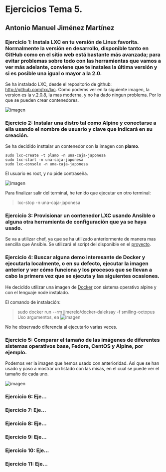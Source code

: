 # Ejercicios Tema 5.
## Antonio Manuel Jiménez Martínez
### **Ejercicio 1:** Instala LXC en tu versión de Linux favorita. Normalmente la versión en desarrollo, disponible tanto en GitHub como en el sitio web está bastante más avanzada; para evitar problemas sobre todo con las herramientas que vamos a ver más adelante, conviene que te instales la última versión y si es posible una igual o mayor a la 2.0.

Se ha instalado LXC, desde el repositorio de github: http://github.com/lxc/lxc.
Como podems ver en la siguiente imagen, la version es la v.2.0.8, la mas moderna, y no ha dado ningun problema. Por lo que se pueden crear contenedores.

![imagen](https://user-images.githubusercontent.com/6977775/35047352-f2093af0-fb99-11e7-9840-add16cb8ce72.png)

### **Ejercicio 2:** Instalar una distro tal como Alpine y conectarse a ella usando el nombre de usuario y clave que indicará en su creación.

Se ha decidido insttalar un contenedor con la imagen con __plamo__.

```bashls
sudo lxc-create -t plamo -n una-caja-japonesa
sudo lxc-start -n una-caja-japonesa 
sudo lxc-console -n una-caja-japonesa

```
El usuario es root, y no pide contraseña.

![imagen](https://user-images.githubusercontent.com/6977775/35053720-3344bbd2-fbab-11e7-8950-48d0257cf8ab.png)

Para finalizar salir del terminal, he tenido que ejecutar en otro terminal: 
> lxc-stop -n una-caja-japonesa


### **Ejercicio 3:** Provisionar un contenedor LXC usando Ansible o alguna otra herramienta de configuración que ya se haya usado.

Se va a utilizar chef, ya que se ha utilizado anteriormente de manera mas sencilla que Ansible. Se utilizará el script del disponible en el [proyecto](https://github.com/tonyESP/MII_CC_Proyecto/tree/master/provision/chef-solo/cookbooks).



### **Ejercicio 4:** Buscar alguna demo interesante de Docker y ejecutarla localmente, o en su defecto, ejecutar la imagen anterior y ver cómo funciona y los procesos que se llevan a cabo la primera vez que se ejecuta y las siguientes ocasiones.

He decidido utilizar una imagen de [Docker](https://hub.docker.com/r/jorge07/alpine-php/) con sistema operativo alpine y con el lenguaje node instalado.

El comando de instalación:
> sudo docker run --rm jjmerelo/docker-daleksay -f smiling-octopus Uso argumentos, ea
![imagen](https://user-images.githubusercontent.com/6977775/35063620-ec8d6974-fbc7-11e7-957b-60b42c9568e5.png)

No he observado diferencia al ejecutarlo varias veces.

### **Ejercicio 5:** Comparar el tamaño de las imágenes de diferentes sistemas operativos base, Fedora, CentOS y Alpine, por ejemplo.

Podemos ver la imagen que hemos usado con anterioridad. Asi que se han usado y paso a mostrar un listado con las misas, en el cual se puede ver el tamaño de cada uno.

![imagen](https://user-images.githubusercontent.com/6977775/35072433-dfce524e-fbe4-11e7-9789-73cf76abfb0a.png)

### **Ejercicio 6:** Eje...
### **Ejercicio 7:** Eje...
### **Ejercicio 8:** Eje...
### **Ejercicio 9:** Eje...
### **Ejercicio 10:** Eje...
### **Ejercicio 11:** Eje...
